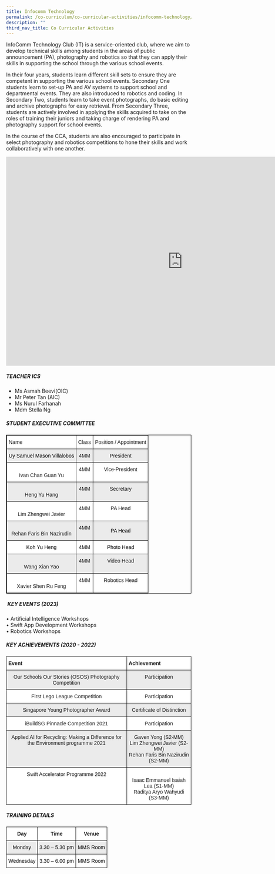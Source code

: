 ```yaml
---
title: Infocomm Technology
permalink: /co-curriculum/co-curricular-activities/infocomm-technology/
description: ""
third_nav_title: Co Curricular Activities
---
```

InfoComm Technology Club (IT) is a service-oriented club, where we aim to develop technical skills among students in the areas of public announcement (PA), photography and robotics so that they can apply their skills in supporting the school through the various school events.  
  
In their four years, students learn different skill sets to ensure they are competent in supporting the various school events. Secondary One students learn to set-up PA and AV systems to support school and departmental events. They are also introduced to robotics and coding. In Secondary Two, students learn to take event photographs, do basic editing and archive photographs for easy retrieval. From Secondary Three, students are actively involved in applying the skills acquired to take on the roles of training their juniors and taking charge of rendering PA and photography support for school events.  
  
In the course of the CCA, students are also encouraged to participate in select photography and robotics competitions to hone their skills and work collaboratively with one another.

<iframe allowfullscreen="true" height="569" width="960" frameborder="0" src="https://docs.google.com/presentation/d/e/2PACX-1vRZe8iy0updhZLHlEvlwNZxCLik-4uBIYgOaiW5GBbjdAoY9QTlNsqe31IA9hSzLEHwsPJCyXLTZt5n/embed?start=true&amp;loop=true&amp;delayms=3000"></iframe>

##### TEACHER ICS


*   Ms Asmah Beevi(OIC)
*   Mr Peter Tan (AIC)
*   Ms Nurul Farhanah
*   Mdm Stella Ng

##### STUDENT EXECUTIVE COMMITTEE


  

<style type="text/css">
.tg  {border-collapse:collapse;border-spacing:0;}
.tg td{border-color:black;border-style:solid;border-width:1px;font-family:Arial, sans-serif;font-size:14px;
  overflow:hidden;padding:10px 5px;word-break:normal;}
.tg th{border-color:black;border-style:solid;border-width:1px;font-family:Arial, sans-serif;font-size:14px;
  font-weight:normal;overflow:hidden;padding:10px 5px;word-break:normal;}
.tg .tg-b1n3{background-color:#EBEBEB;text-align:center;vertical-align:top}
.tg .tg-ahip{background-color:#EBEBEB;text-align:center;vertical-align:middle}
.tg .tg-ktyi{background-color:#FFF;text-align:left;vertical-align:top}
.tg .tg-7yig{background-color:#FFF;text-align:center;vertical-align:top}
.tg .tg-f4yw{background-color:#FFF;text-align:center;vertical-align:middle}
</style>
<table style="border: 1px solid black" class="tg">
<thead>
  <tr>
    <th style="border: 1px solid black" class="tg-ktyi">Name</th>
    <th style="border: 1px solid black" class="tg-ktyi">Class</th>
    <th style="border: 1px solid black" class="tg-ktyi">Position / Appointment</th>
  </tr>
</thead>
<tbody>
  <tr>
    <td style="border: 1px solid black" class="tg-ahip"><span style="color:#000;background-color:#EBEBEB">Uy Samuel Mason Villalobos</span><br></td>
    <td style="border: 1px solid black" class="tg-b1n3">4MM</td>
    <td style="border: 1px solid black" class="tg-b1n3">President</td>
  </tr>
  <tr>
    <td style="border: 1px solid black" class="tg-7yig"><br>Ivan Chan Guan Yu</td>
    <td style="border: 1px solid black" class="tg-7yig">4MM</td>
    <td style="border: 1px solid black" class="tg-7yig">Vice-President</td>
  </tr>
  <tr>
    <td style="border: 1px solid black" class="tg-b1n3"><br>Heng Yu Hang</td>
    <td style="border: 1px solid black" class="tg-b1n3">4MM</td>
    <td style="border: 1px solid black" class="tg-b1n3">Secretary</td>
  </tr>
  <tr>
    <td style="border: 1px solid black" class="tg-7yig"><br>Lim Zhengwei Javier</td>
    <td style="border: 1px solid black" class="tg-7yig">4MM</td>
    <td style="border: 1px solid black" class="tg-7yig">PA Head</td>
  </tr>
  <tr>
    <td style="border: 1px solid black" class="tg-b1n3"><br>Rehan Faris Bin Nazirudin</td>
    <td style="border: 1px solid black" class="tg-b1n3">4MM</td>
    <td style="border: 1px solid black" class="tg-ahip"><span style="color:#000;background-color:#EBEBEB">PA Head</span><br></td>
  </tr>
  <tr>
    <td style="border: 1px solid black" class="tg-f4yw"><span style="color:#000;background-color:#FFF"> Koh Yu Heng</span></td>
    <td style="border: 1px solid black" class="tg-f4yw"><span style="color:#000;background-color:#FFF"> 4MM</span></td>
    <td style="border: 1px solid black" class="tg-f4yw"><span style="color:#000;background-color:#FFF">Photo Head</span><br></td>
  </tr>
  <tr>
    <td style="border: 1px solid black" class="tg-b1n3"><br>Wang Xian Yao</td>
    <td style="border: 1px solid black" class="tg-b1n3">4MM</td>
    <td style="border: 1px solid black" class="tg-b1n3">Video Head</td>
  </tr>
  <tr>
    <td style="border: 1px solid black" class="tg-7yig"><br>Xavier Shen Ru Feng</td>
    <td style="border: 1px solid black" class="tg-7yig">4MM</td>
    <td style="border: 1px solid black" class="tg-7yig">Robotics Head</td>
  </tr>
</tbody>
</table>
  

##### &nbsp;KEY EVENTS (2023)


• Artificial Intelligence Workshops  
• Swift App Development Workshops  
• Robotics Workshops

##### KEY ACHIEVEMENTS (2020 - 2022)


  

<style type="text/css">
.tg  {border-collapse:collapse;border-spacing:0;}
.tg td{border-color:black;border-style:solid;border-width:1px;font-family:Arial, sans-serif;font-size:14px;
  overflow:hidden;padding:10px 5px;word-break:normal;}
.tg th{border-color:black;border-style:solid;border-width:1px;font-family:Arial, sans-serif;font-size:14px;
  font-weight:normal;overflow:hidden;padding:10px 5px;word-break:normal;}
.tg .tg-b1n3{background-color:#EBEBEB;text-align:center;vertical-align:top}
.tg .tg-dgl5{background-color:#FFF;font-weight:bold;text-align:left;vertical-align:top}
.tg .tg-7yig{background-color:#FFF;text-align:center;vertical-align:top}
</style>
<table class="tg">
<thead>
  <tr>
    <th class="tg-dgl5">Event</th>
    <th class="tg-dgl5">Achievement</th>
  </tr>
</thead>
<tbody>
  <tr>
    <td class="tg-b1n3">Our Schools Our Stories (OSOS) Photography Competition</td>
    <td class="tg-b1n3">Participation</td>
  </tr>
  <tr>
    <td class="tg-7yig">First Lego League Competition</td>
    <td class="tg-7yig">Participation</td>
  </tr>
  <tr>
    <td class="tg-b1n3">Singapore Young Photographer Award</td>
    <td class="tg-b1n3">Certificate of Distinction</td>
  </tr>
  <tr>
    <td class="tg-7yig">iBuildSG Pinnacle Competition 2021</td>
    <td class="tg-7yig">Participation</td>
  </tr>
  <tr>
    <td class="tg-b1n3">Applied AI for Recycling: Making a Difference for the Environment programme 2021</td>
    <td class="tg-b1n3">Gaven Yong (S2-MM)<br>Lim Zhengwei Javier (S2-MM)<br>Rehan Faris Bin Nazirudin (S2-MM)</td>
  </tr>
  <tr>
    <td class="tg-7yig">Swift Accelerator Programme 2022</td>
    <td class="tg-7yig"><br>Isaac Emmanuel Isaiah Lea (S1-MM)<br>Raditya Aryo Wahyudi (S3-MM)</td>
  </tr>
</tbody>
</table>
  

##### TRAINING DETAILS


<style type="text/css">
.tg  {border-collapse:collapse;border-spacing:0;}
.tg td{border-color:black;border-style:solid;border-width:1px;font-family:Arial, sans-serif;font-size:14px;
  overflow:hidden;padding:10px 5px;word-break:normal;}
.tg th{border-color:black;border-style:solid;border-width:1px;font-family:Arial, sans-serif;font-size:14px;
  font-weight:normal;overflow:hidden;padding:10px 5px;word-break:normal;}
.tg .tg-b1n3{background-color:#EBEBEB;text-align:center;vertical-align:top}
.tg .tg-9hzb{background-color:#FFF;font-weight:bold;text-align:center;vertical-align:top}
.tg .tg-f4yw{background-color:#FFF;text-align:center;vertical-align:middle}
</style>
<table class="tg">
<thead>
  <tr>
    <th class="tg-9hzb">Day</th>
    <th class="tg-9hzb">Time</th>
    <th class="tg-9hzb">Venue</th>
  </tr>
</thead>
<tbody>
  <tr>
    <td class="tg-b1n3"><span style="color:#000">Monday</span></td>
    <td class="tg-b1n3"><span style="color:#000">3.30 – 5.30 pm</span></td>
    <td class="tg-b1n3"><span style="color:#000">MMS Room</span></td>
  </tr>
  <tr>
    <td class="tg-f4yw"><span style="color:#000;background-color:#FFF">Wednesday</span></td>
    <td class="tg-f4yw"><span style="color:#000;background-color:#FFF">3.30 – 6.00 pm</span><br></td>
    <td class="tg-f4yw"><span style="color:#000;background-color:#FFF">MMS Room </span></td>
  </tr>
</tbody>
</table>